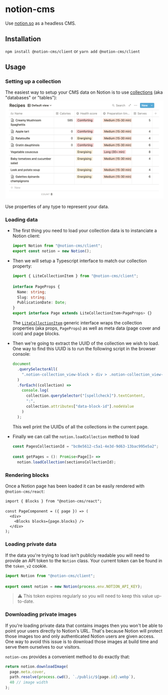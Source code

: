 # notion-cms

Use [notion.so](https://www.notion.so/) as a headless CMS.

## Installation

`npm install @notion-cms/client` or `yarn add @notion-cms/client`

## Usage

### Setting up a collection

The easiest way to setup your CMS data on Notion is to use [collections](https://www.notion.so/Create-a-database-2529ab92d63b478f87d39c2289527444) (aka "databases" or "tables"):
![A collection on Notion.so](./docs/notion-collection.png)

Use properties of any type to represent your data.

### Loading data

- The first thing you need to load your collection data is to instanciate a Notion client:
  ```ts
  import Notion from "@notion-cms/client";
  export const notion = new Notion();
  ```
- Then we will setup a Typescript interface to match our collection property:

  ```ts
  import { LiteCollectionItem } from "@notion-cms/client";

  interface PageProps {
    Name: string;
    Slug: string;
    PublicationDate: Date;
  }
  export interface Page extends LiteCollectionItem<PageProps> {}
  ```

  The [`LiteCollectionItem`](./packages/client/lib/index.ts) generic interface wraps the collection properties (aka props, `PageProps`) as well as meta data (page cover and icon) and page blocks.

- Then we're going to extract the UUID of the collection we wish to load. One way to find this UUID is to run the following script in the browser console:
  ```js
  document
    .querySelectorAll(
      ".notion-collection_view-block > div > .notion-collection_view-block"
    )
    .forEach((collection) =>
      console.log(
        collection.querySelector("[spellcheck]").textContent,
        ":",
        collection.attributes["data-block-id"].nodeValue
      )
    );
  ```
  This well print the UUIDs of all the collections in the current page.
- Finally we can call the `notion.loadCollection` method to load

  ```ts
  const PagesCollectionId = "bc0e5612-c5a1-4e3d-9d63-13bac995e5a2";

  const getPages = (): Promise<Page[]> =>
    notion.loadCollection(sectionsCollectionId);
  ```

### Rendering blocks

Once a Notion page has been loaded it can be easily rendered with `@notion-cms/react`:

```tsx
import { Blocks } from "@notion-cms/react";

const PageComponent = ({ page }) => (
  <div>
    <Blocks blocks={page.blocks} />
  </div>
);
```

### Loading private data

If the data you're trying to load isn't publicly readable you will need to provide an API token to the `Notion` class. Your current token can be found in the `token_v2` cookie.

```ts
import Notion from "@notion-cms/client";

export const notion = new Notion(process.env.NOTION_API_KEY);
```

> ⚠ This token expires regularly so you will need to keep this value up-to-date.

### Downloading private images

If you're loading private data that contains images then you won't be able to point your users directly to Notion's URL.
That's because Notion will protect those images too and only authenticated Notion users are given access.
One way to avoid this issue is to download those images at build time and serve them ourselves to our visitors.

`notion-cms` provides a convenient method to do exactly that:

```ts
return notion.downloadImage(
  page.meta.cover,
  path.resolve(process.cwd(), `./public/${page.id}.webp`),
  40 // image width
);
```
